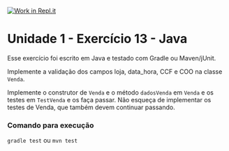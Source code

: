 [![Work in Repl.it](https://classroom.github.com/assets/work-in-replit-14baed9a392b3a25080506f3b7b6d57f295ec2978f6f33ec97e36a161684cbe9.svg)](https://classroom.github.com/online_ide?assignment_repo_id=3371139&assignment_repo_type=AssignmentRepo)
# Unidade 1 - Exercício 13 - Java
Esse exercício foi escrito em Java e testado com Gradle ou Maven/jUnit.

Implemente a validação dos campos loja, data_hora, CCF e COO na classe `Venda`.

Implemente o construtor de `Venda` e o método `dadosVenda` em `Venda` e os testes em `TestVenda` e os faça passar. Não esqueça de implementar os testes de Venda, que também devem continuar passando.

### Comando para execução
`gradle test`
ou
`mvn test`
